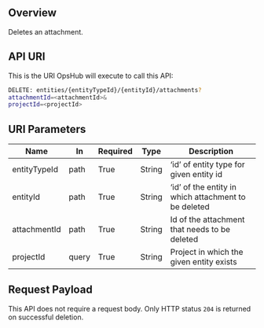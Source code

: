## Overview
Deletes an attachment.

## API URI
This is the URI OpsHub will execute to call this API:

```bash
DELETE: entities/{entityTypeId}/{entityId}/attachments? 
attachmentId=<attachmentId>& 
projectId=<projectId>
```

## URI Parameters

| Name           | In    | Required | Type   | Description                                             |
|----------------|-------|----------|--------|---------------------------------------------------------|
| entityTypeId    | path  | True     | String | ‘id’ of entity type for given entity id               |
| entityId        | path  | True     | String | ‘id’ of the entity in which attachment to be deleted  |
| attachmentId    | path  | True     | String | Id of the attachment that needs to be deleted         |
| projectId       | query | True     | String | Project in which the given entity exists              |

## Request Payload
This API does not require a request body. Only HTTP status `204` is returned on successful deletion.

